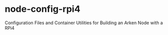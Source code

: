 # node-config-rpi4
Configuration Files and Container Utilities for Building an Arken Node with a RPi4
